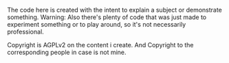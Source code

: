 The code here is created with the intent to explain a subject or demonstrate something.
Warning: Also there's plenty of code that was just made to experiment something or to play around, so it's not necessarily professional.

Copyright is AGPLv2 on the content i create. And Copyright to the corresponding people in case is not mine.
